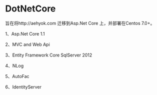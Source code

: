 # DotNetCore
旨在将http://aehyok.com 迁移到Asp.Net Core 上，并部署在Centos 7.0+。

1、Asp.Net Core 1.1

2、MVC and Web Api

3、Entity Framework Core SqlServer 2012

4、NLog

5、AutoFac

6、IdentityServer


